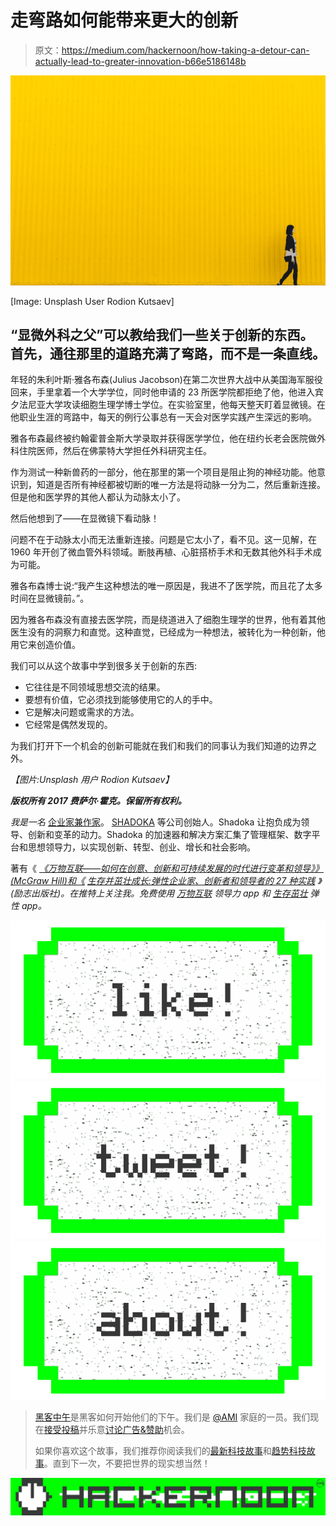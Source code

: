 # 走弯路如何能带来更大的创新

> 原文：<https://medium.com/hackernoon/how-taking-a-detour-can-actually-lead-to-greater-innovation-b66e5186148b>

![](img/10fd127fe4fb3e38784c852b377103a1.png)

[Image: Unsplash User Rodion Kutsaev]

## “显微外科之父”可以教给我们一些关于创新的东西。首先，通往那里的道路充满了弯路，而不是一条直线。

年轻的朱利叶斯·雅各布森(Julius Jacobson)在第二次世界大战中从美国海军服役回来，手里拿着一个大学学位，同时他申请的 23 所医学院都拒绝了他，他进入宾夕法尼亚大学攻读细胞生理学博士学位。在实验室里，他每天整天盯着显微镜。在他职业生涯的弯路中，每天的例行公事总有一天会对医学实践产生深远的影响。

雅各布森最终被约翰霍普金斯大学录取并获得医学学位，他在纽约长老会医院做外科住院医师，然后在佛蒙特大学担任外科研究主任。

作为测试一种新兽药的一部分，他在那里的第一个项目是阻止狗的神经功能。他意识到，知道是否所有神经都被切断的唯一方法是将动脉一分为二，然后重新连接。但是他和医学界的其他人都认为动脉太小了。

然后他想到了——在显微镜下看动脉！

问题不在于动脉太小而无法重新连接。问题是它太小了，看不见。这一见解，在 1960 年开创了微血管外科领域。断肢再植、心脏搭桥手术和无数其他外科手术成为可能。

雅各布森博士说:“我产生这种想法的唯一原因是，我进不了医学院，而且花了太多时间在显微镜前。”。

因为雅各布森没有直接去医学院，而是绕道进入了细胞生理学的世界，他有着其他医生没有的洞察力和直觉。这种直觉，已经成为一种想法，被转化为一种创新，他用它来创造价值。

我们可以从这个故事中学到很多关于创新的东西:

*   它往往是不同领域思想交流的结果。
*   要想有价值，它必须找到能够使用它的人的手中。
*   它是解决问题或需求的方法。
*   它经常是偶然发现的。

为我们打开下一个机会的创新可能就在我们和我们的同事认为我们知道的边界之外。

*【图片:Unsplash 用户 Rodion Kutsaev】*

***版权所有 2017 费萨尔·霍克。保留所有权利。***

*我是一名* [企业家兼作家](http://faisalhoque.com/speaking/)。 [SHADOKA](http://shadoka.com/) 等公司创始人。Shadoka 让抱负成为领导、创新和变革的动力。Shadoka 的加速器和解决方案汇集了管理框架、数字平台和思想领导力，以实现创新、转型、创业、增长和社会影响。

著有《 [*《万物互联——如何在创意、创新和可持续发展的时代进行变革和领导》》(McGraw Hill)和《*](http://www.amazon.com/Everything-Connects-Creativity-Innovation-Sustainability/dp/0071830758/ref=sr_1_1?ie=UTF8&qid=1376488798&sr=8-1&keywords=everything+connects%2Bfaisal+hoque) *[*生存并茁壮成长:弹性企业家、创新者和领导者的 27 种实践*](http://survivetothrive.pub/) 》(励志出版社)。在推特上关注我。*免费使用* [*万物互联*](http://app.everythingconnectsthebook.com/login.php) *领导力 app 和* [*生存茁壮*](http://app.survivetothrive.pub/login.php) *弹性 app。**

[![](img/50ef4044ecd4e250b5d50f368b775d38.png)](http://bit.ly/HackernoonFB)[![](img/979d9a46439d5aebbdcdca574e21dc81.png)](https://goo.gl/k7XYbx)[![](img/2930ba6bd2c12218fdbbf7e02c8746ff.png)](https://goo.gl/4ofytp)

> [黑客中午](http://bit.ly/Hackernoon)是黑客如何开始他们的下午。我们是 [@AMI](http://bit.ly/atAMIatAMI) 家庭的一员。我们现在[接受投稿](http://bit.ly/hackernoonsubmission)并乐意[讨论广告&赞助](mailto:partners@amipublications.com)机会。
> 
> 如果你喜欢这个故事，我们推荐你阅读我们的[最新科技故事](http://bit.ly/hackernoonlatestt)和[趋势科技故事](https://hackernoon.com/trending)。直到下一次，不要把世界的现实想当然！

![](img/be0ca55ba73a573dce11effb2ee80d56.png)